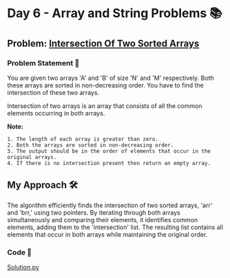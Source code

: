 # Day 6 - Array and String Problems 📚

## Problem: [Intersection Of Two Sorted Arrays](https://www.codingninjas.com/studio/problems/630526)

### Problem Statement 📝
You are given two arrays 'A' and 'B' of size 'N' and 'M' respectively. Both these arrays are sorted in non-decreasing order. You have to find the intersection of these two arrays.

Intersection of two arrays is an array that consists of all the common elements occurring in both arrays.

**Note:**
```
1. The length of each array is greater than zero.
2. Both the arrays are sorted in non-decreasing order.
3. The output should be in the order of elements that occur in the original arrays.
4. If there is no intersection present then return an empty array.
```
## My Approach 🛠️
The algorithm efficiently finds the intersection of two sorted arrays, 'arr' and 'brr,' using two pointers. By iterating through both arrays simultaneously and comparing their elements, it identifies common elements, adding them to the 'intersection' list. The resulting list contains all elements that occur in both arrays while maintaining the original order.

### Code 🚀
[Solution.py](https://github.com/SanskarSh/50-Days-Coding-Challenge/blob/main/Intersection%20Of%20Two%20Sorted%20Arrays/Solution.py)
